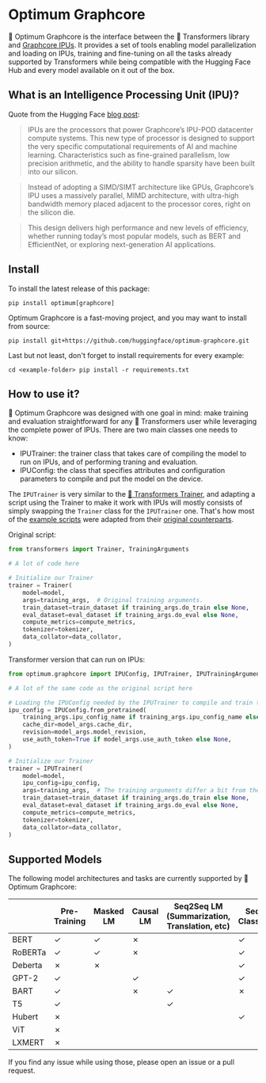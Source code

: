 # Optimum Graphcore

🤗 Optimum Graphcore is the interface between the 🤗 Transformers library and [Graphcore IPUs](https://www.graphcore.ai/products/ipu).
It provides a set of tools enabling model parallelization and loading on IPUs, training and fine-tuning on all the tasks already supported by Transformers while being compatible with the Hugging Face Hub and every model available on it out of the box.

## What is an Intelligence Processing Unit (IPU)?
Quote from the Hugging Face [blog post](https://huggingface.co/blog/graphcore#what-is-an-intelligence-processing-unit):
>IPUs are the processors that power Graphcore’s IPU-POD datacenter compute systems. This new type of processor is designed to support the very specific computational requirements of AI and machine learning. Characteristics such as fine-grained parallelism, low precision arithmetic, and the ability to handle sparsity have been built into our silicon.

> Instead of adopting a SIMD/SIMT architecture like GPUs, Graphcore’s IPU uses a massively parallel, MIMD architecture, with ultra-high bandwidth memory placed adjacent to the processor cores, right on the silicon die.

> This design delivers high performance and new levels of efficiency, whether running today’s most popular models, such as BERT and EfficientNet, or exploring next-generation AI applications.

## Install
To install the latest release of this package:

`pip install optimum[graphcore]`

Optimum Graphcore is a fast-moving project, and you may want to install from source:

`pip install git+https://github.com/huggingface/optimum-graphcore.git`

Last but not least, don't forget to install requirements for every example:

`cd <example-folder>
pip install -r requirements.txt`

## How to use it?
🤗 Optimum Graphcore was designed with one goal in mind: make training and evaluation straightforward for any 🤗 Transformers user while leveraging the complete power of IPUs.
There are two main classes one needs to know:
- IPUTrainer: the trainer class that takes care of compiling the model to run on IPUs, and of performing traning and evaluation.
- IPUConfig: the class that specifies attributes and configuration parameters to compile and put the model on the device.

The `IPUTrainer` is very similar to the [🤗 Transformers Trainer](https://huggingface.co/docs/transformers/main_classes/trainer), and adapting a script using the Trainer to make it work with IPUs will mostly consists of simply swapping the `Trainer` class for the `IPUTrainer` one. That's how most of the [example scripts](https://github.com/huggingface/optimum-graphcore/tree/main/examples) were adapted from their [original counterparts](https://github.com/huggingface/transformers/tree/master/examples/pytorch).

Original script:
```python
from transformers import Trainer, TrainingArguments

# A lot of code here

# Initialize our Trainer
trainer = Trainer(
    model=model,
    args=training_args,  # Original training arguments.
    train_dataset=train_dataset if training_args.do_train else None,
    eval_dataset=eval_dataset if training_args.do_eval else None,
    compute_metrics=compute_metrics,
    tokenizer=tokenizer,
    data_collator=data_collator,
)
```


Transformer version that can run on IPUs:
```python
from optimum.graphcore import IPUConfig, IPUTrainer, IPUTrainingArguments

# A lot of the same code as the original script here

# Loading the IPUConfig needed by the IPUTrainer to compile and train the model on IPUs
ipu_config = IPUConfig.from_pretrained(
    training_args.ipu_config_name if training_args.ipu_config_name else model_args.model_name_or_path,
    cache_dir=model_args.cache_dir,
    revision=model_args.model_revision,
    use_auth_token=True if model_args.use_auth_token else None,
)

# Initialize our Trainer
trainer = IPUTrainer(
    model=model,
    ipu_config=ipu_config,
    args=training_args,  # The training arguments differ a bit from the original ones, that is why we use IPUTrainingArguments
    train_dataset=train_dataset if training_args.do_train else None,
    eval_dataset=eval_dataset if training_args.do_eval else None,
    compute_metrics=compute_metrics,
    tokenizer=tokenizer,
    data_collator=data_collator,
)
```

## Supported Models
The following model architectures and tasks are currently supported by 🤗 Optimum Graphcore:

|         | Pre-Training | Masked LM | Causal LM | Seq2Seq LM (Summarization, Translation, etc) | Sequence Classification | Token Classification | Question Answering | Multiple Choice | Image Classification |
|---------|--------------|-----------|-----------|----------------------------------------------|-------------------------|----------------------|--------------------|-----------------|----------------------|
| BERT    | ✓            | ✓         | ✗         |                                              | ✓                       | ✓                    | ✓                  | ✓               |                      |
| RoBERTa | ✓            | ✓         | ✗         |                                              | ✓                       | ✓                    | ✓                  | ✓               |                      |
| Deberta | ✗            | ✗         |           |                                              | ✓                       | ✓                    | ✓                  |                 |                      |
| GPT-2   | ✓            |           | ✓         |                                              | ✓                       | ✓                    |                    |                 |                      |
| BART    | ✓            |           | ✗         | ✓                                            | ✗                       |                      | ✗                  |                 |                      |
| T5      | ✓            |           |           | ✓                                            |                         |                      |                    |                 |                      |
| Hubert  | ✗            |           |           |                                              | ✓                       |                      |                    |                 |                      |
| ViT     | ✗            |           |           |                                              |                         |                      |                    |                 | ✓                    |
| LXMERT  | ✗            |           |           |                                              |                         |                      | ✓                  |                 |                      |


If you find any issue while using those, please open an issue or a pull request.

